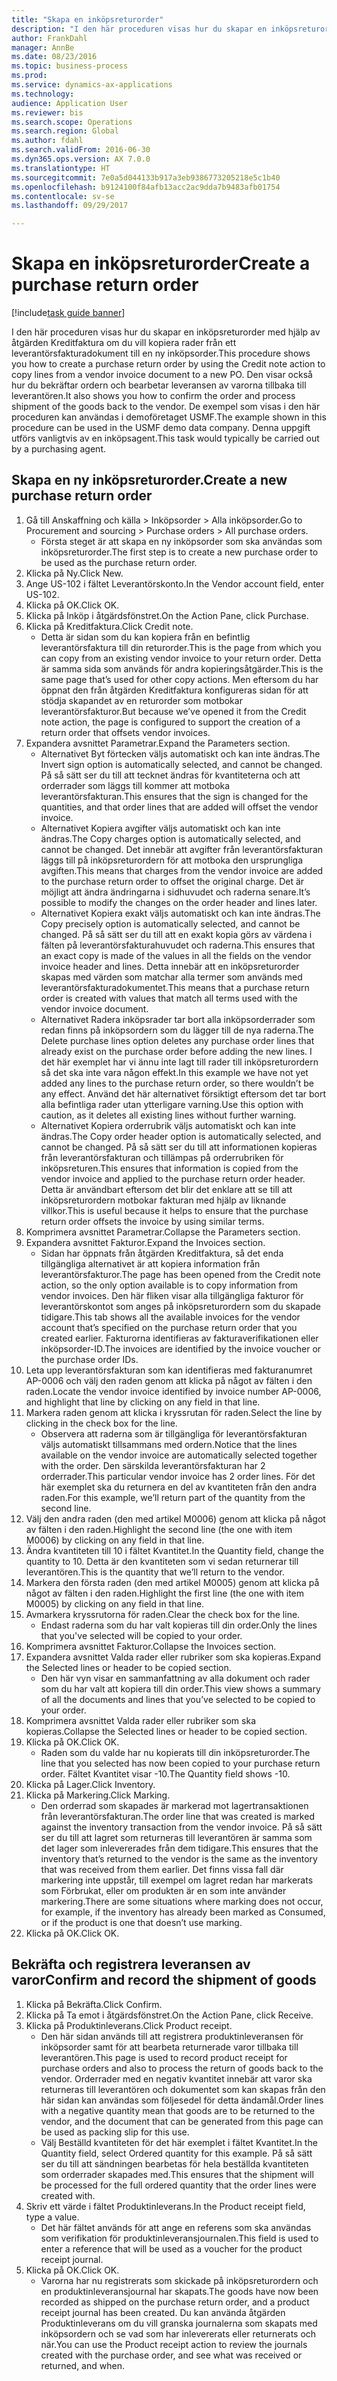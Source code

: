 ```yaml
--- 
title: "Skapa en inköpsreturorder"
description: "I den här proceduren visas hur du skapar en inköpsreturorder med hjälp av åtgärden Kreditfaktura om du vill kopiera rader från ett leverantörsfakturadokument till en ny inköpsorder."
author: FrankDahl
manager: AnnBe
ms.date: 08/23/2016
ms.topic: business-process
ms.prod: 
ms.service: dynamics-ax-applications
ms.technology: 
audience: Application User
ms.reviewer: bis
ms.search.scope: Operations
ms.search.region: Global
ms.author: fdahl
ms.search.validFrom: 2016-06-30
ms.dyn365.ops.version: AX 7.0.0
ms.translationtype: HT
ms.sourcegitcommit: 7e0a5d044133b917a3eb9386773205218e5c1b40
ms.openlocfilehash: b9124100f84afb13acc2ac9dda7b9483afb01754
ms.contentlocale: sv-se
ms.lasthandoff: 09/29/2017

---
```

# <a name="create-a-purchase-return-order"></a><span data-ttu-id="acd81-103">Skapa en inköpsreturorder</span><span class="sxs-lookup"><span data-stu-id="acd81-103">Create a purchase return order</span></span>

[!include[task guide banner](../../includes/task-guide-banner.md)]

<span data-ttu-id="acd81-104">I den här proceduren visas hur du skapar en inköpsreturorder med hjälp av åtgärden Kreditfaktura om du vill kopiera rader från ett leverantörsfakturadokument till en ny inköpsorder.</span><span class="sxs-lookup"><span data-stu-id="acd81-104">This procedure shows you how to create a purchase return order by using the Credit note action to copy lines from a vendor invoice document to a new PO.</span></span> <span data-ttu-id="acd81-105">Den visar också hur du bekräftar ordern och bearbetar leveransen av varorna tillbaka till leverantören.</span><span class="sxs-lookup"><span data-stu-id="acd81-105">It also shows you how to confirm the order and process shipment of the goods back to the vendor.</span></span> <span data-ttu-id="acd81-106">De exempel som visas i den här proceduren kan användas i demoföretaget USMF.</span><span class="sxs-lookup"><span data-stu-id="acd81-106">The example shown in this procedure can be used in the USMF demo data company.</span></span> <span data-ttu-id="acd81-107">Denna uppgift utförs vanligtvis av en inköpsagent.</span><span class="sxs-lookup"><span data-stu-id="acd81-107">This task would typically be carried out by a purchasing agent.</span></span>


## <a name="create-a-new-purchase-return-order"></a><span data-ttu-id="acd81-108">Skapa en ny inköpsreturorder.</span><span class="sxs-lookup"><span data-stu-id="acd81-108">Create a new purchase return order</span></span>
1. <span data-ttu-id="acd81-109">Gå till Anskaffning och källa > Inköpsorder > Alla inköpsorder.</span><span class="sxs-lookup"><span data-stu-id="acd81-109">Go to Procurement and sourcing > Purchase orders > All purchase orders.</span></span>
    * <span data-ttu-id="acd81-110">Första steget är att skapa en ny inköpsorder som ska användas som inköpsreturorder.</span><span class="sxs-lookup"><span data-stu-id="acd81-110">The first step is to create a new purchase order to be used as the purchase return order.</span></span>  
2. <span data-ttu-id="acd81-111">Klicka på Ny.</span><span class="sxs-lookup"><span data-stu-id="acd81-111">Click New.</span></span>
3. <span data-ttu-id="acd81-112">Ange US-102 i fältet Leverantörskonto.</span><span class="sxs-lookup"><span data-stu-id="acd81-112">In the Vendor account field, enter US-102.</span></span>
4. <span data-ttu-id="acd81-113">Klicka på OK.</span><span class="sxs-lookup"><span data-stu-id="acd81-113">Click OK.</span></span>
5. <span data-ttu-id="acd81-114">Klicka på Inköp i åtgärdsfönstret.</span><span class="sxs-lookup"><span data-stu-id="acd81-114">On the Action Pane, click Purchase.</span></span>
6. <span data-ttu-id="acd81-115">Klicka på Kreditfaktura.</span><span class="sxs-lookup"><span data-stu-id="acd81-115">Click Credit note.</span></span>
    * <span data-ttu-id="acd81-116">Detta är sidan som du kan kopiera från en befintlig leverantörsfaktura till din returorder.</span><span class="sxs-lookup"><span data-stu-id="acd81-116">This is the page from which you can copy from an existing vendor invoice to your return order.</span></span> <span data-ttu-id="acd81-117">Detta är samma sida som används för andra kopieringsåtgärder.</span><span class="sxs-lookup"><span data-stu-id="acd81-117">This is the same page that’s used for other copy actions.</span></span> <span data-ttu-id="acd81-118">Men eftersom du har öppnat den från åtgärden Kreditfaktura konfigureras sidan för att stödja skapandet av en returorder som motbokar leverantörsfakturor.</span><span class="sxs-lookup"><span data-stu-id="acd81-118">But because we’ve opened it from the Credit note action, the page is configured to support the creation of a return order that offsets vendor invoices.</span></span>  
7. <span data-ttu-id="acd81-119">Expandera avsnittet Parametrar.</span><span class="sxs-lookup"><span data-stu-id="acd81-119">Expand the Parameters section.</span></span>
    * <span data-ttu-id="acd81-120">Alternativet Byt förtecken väljs automatiskt och kan inte ändras.</span><span class="sxs-lookup"><span data-stu-id="acd81-120">The Invert sign option is automatically selected, and cannot be changed.</span></span> <span data-ttu-id="acd81-121">På så sätt ser du till att tecknet ändras för kvantiteterna och att orderrader som läggs till kommer att motboka leverantörsfakturan.</span><span class="sxs-lookup"><span data-stu-id="acd81-121">This ensures that the sign is changed for the quantities, and that order lines that are added will offset the vendor invoice.</span></span>  
    * <span data-ttu-id="acd81-122">Alternativet Kopiera avgifter väljs automatiskt och kan inte ändras.</span><span class="sxs-lookup"><span data-stu-id="acd81-122">The Copy charges option is automatically selected, and cannot be changed.</span></span> <span data-ttu-id="acd81-123">Det innebär att avgifter från leverantörsfakturan läggs till på inköpsreturordern för att motboka den ursprungliga avgiften.</span><span class="sxs-lookup"><span data-stu-id="acd81-123">This means that charges from the vendor invoice are added to the purchase return order to offset the original charge.</span></span> <span data-ttu-id="acd81-124">Det är möjligt att ändra ändringarna i sidhuvudet och raderna senare.</span><span class="sxs-lookup"><span data-stu-id="acd81-124">It’s possible to modify the changes on the order header and lines later.</span></span>  
    * <span data-ttu-id="acd81-125">Alternativet Kopiera exakt väljs automatiskt och kan inte ändras.</span><span class="sxs-lookup"><span data-stu-id="acd81-125">The Copy precisely option is automatically selected, and cannot be changed.</span></span> <span data-ttu-id="acd81-126">På så sätt ser du till att en exakt kopia görs av värdena i fälten på leverantörsfakturahuvudet och raderna.</span><span class="sxs-lookup"><span data-stu-id="acd81-126">This ensures that an exact copy is made of the values in all the fields on the vendor invoice header and lines.</span></span> <span data-ttu-id="acd81-127">Detta innebär att en inköpsreturorder skapas med värden som matchar alla termer som används med leverantörsfakturadokumentet.</span><span class="sxs-lookup"><span data-stu-id="acd81-127">This means that a purchase return order is created with values that match all terms used with the vendor invoice document.</span></span>  
    * <span data-ttu-id="acd81-128">Alternativet Radera inköpsrader tar bort alla inköpsorderrader som redan finns på inköpsordern som du lägger till de nya raderna.</span><span class="sxs-lookup"><span data-stu-id="acd81-128">The Delete purchase lines option deletes any purchase order lines that already exist on the purchase order before adding the new lines.</span></span> <span data-ttu-id="acd81-129">I det här exemplet har vi ännu inte lagt till rader till inköpsreturordern så det ska inte vara någon effekt.</span><span class="sxs-lookup"><span data-stu-id="acd81-129">In this example we have not yet added any lines to the purchase return order, so there wouldn’t be any effect.</span></span> <span data-ttu-id="acd81-130">Använd det här alternativet försiktigt eftersom det tar bort alla befintliga rader utan ytterligare varning.</span><span class="sxs-lookup"><span data-stu-id="acd81-130">Use this option with caution, as it deletes all existing lines without further warning.</span></span>  
    * <span data-ttu-id="acd81-131">Alternativet Kopiera orderrubrik väljs automatiskt och kan inte ändras.</span><span class="sxs-lookup"><span data-stu-id="acd81-131">The Copy order header option is automatically selected, and cannot be changed.</span></span> <span data-ttu-id="acd81-132">På så sätt ser du till att informationen kopieras från leverantörsfakturan och tillämpas på orderrubriken för inköpsreturen.</span><span class="sxs-lookup"><span data-stu-id="acd81-132">This ensures that information is copied from the vendor invoice and applied to the purchase return order header.</span></span> <span data-ttu-id="acd81-133">Detta är användbart eftersom det blir det enklare att se till att inköpsreturordern motbokar fakturan med hjälp av liknande villkor.</span><span class="sxs-lookup"><span data-stu-id="acd81-133">This is useful because it helps to ensure that the purchase return order offsets the invoice by using similar terms.</span></span>  
8. <span data-ttu-id="acd81-134">Komprimera avsnittet Parametrar.</span><span class="sxs-lookup"><span data-stu-id="acd81-134">Collapse the Parameters section.</span></span>
9. <span data-ttu-id="acd81-135">Expandera avsnittet Fakturor.</span><span class="sxs-lookup"><span data-stu-id="acd81-135">Expand the Invoices section.</span></span>
    * <span data-ttu-id="acd81-136">Sidan har öppnats från åtgärden Kreditfaktura, så det enda tillgängliga alternativet är att kopiera information från leverantörsfakturor.</span><span class="sxs-lookup"><span data-stu-id="acd81-136">The page has been opened from the Credit note action, so the only option available is to copy information from vendor invoices.</span></span> <span data-ttu-id="acd81-137">Den här fliken visar alla tillgängliga fakturor för leverantörskontot som anges på inköpsreturordern som du skapade tidigare.</span><span class="sxs-lookup"><span data-stu-id="acd81-137">This tab shows all the available invoices for the vendor account that’s specified on the purchase return order that you created earlier.</span></span>   <span data-ttu-id="acd81-138">Fakturorna identifieras av fakturaverifikationen eller inköpsorder-ID.</span><span class="sxs-lookup"><span data-stu-id="acd81-138">The invoices are identified by the invoice voucher or the purchase order IDs.</span></span>  
10. <span data-ttu-id="acd81-139">Leta upp leverantörsfakturan som kan identifieras med fakturanumret AP-0006 och välj den raden genom att klicka på något av fälten i den raden.</span><span class="sxs-lookup"><span data-stu-id="acd81-139">Locate the vendor invoice identified by invoice number AP-0006, and highlight that line by clicking on any field in that line.</span></span>
11. <span data-ttu-id="acd81-140">Markera raden genom att klicka i kryssrutan för raden.</span><span class="sxs-lookup"><span data-stu-id="acd81-140">Select the line by clicking in the check box for the line.</span></span> 
    * <span data-ttu-id="acd81-141">Observera att raderna som är tillgängliga för leverantörsfakturan väljs automatiskt tillsammans med ordern.</span><span class="sxs-lookup"><span data-stu-id="acd81-141">Notice that the lines available on the vendor invoice are automatically selected together with the order.</span></span> <span data-ttu-id="acd81-142">Den särskilda leverantörsfakturan har 2 orderrader.</span><span class="sxs-lookup"><span data-stu-id="acd81-142">This particular vendor invoice has 2 order lines.</span></span> <span data-ttu-id="acd81-143">För det här exemplet ska du returnera en del av kvantiteten från den andra raden.</span><span class="sxs-lookup"><span data-stu-id="acd81-143">For this example, we’ll return part of the quantity from the second line.</span></span>  
12. <span data-ttu-id="acd81-144">Välj den andra raden (den med artikel M0006) genom att klicka på något av fälten i den raden.</span><span class="sxs-lookup"><span data-stu-id="acd81-144">Highlight the second line (the one with item M0006) by clicking on any field in that line.</span></span>
13. <span data-ttu-id="acd81-145">Ändra kvantiteten till 10 i fältet Kvantitet.</span><span class="sxs-lookup"><span data-stu-id="acd81-145">In the Quantity field, change the quantity to 10.</span></span> <span data-ttu-id="acd81-146">Detta är den kvantiteten som vi sedan returnerar till leverantören.</span><span class="sxs-lookup"><span data-stu-id="acd81-146">This is the quantity that we’ll return to the vendor.</span></span> 
14. <span data-ttu-id="acd81-147">Markera den första raden (den med artikel M0005) genom att klicka på något av fälten i den raden.</span><span class="sxs-lookup"><span data-stu-id="acd81-147">Highlight the first line (the one with item M0005) by clicking on any field in that line.</span></span>
15. <span data-ttu-id="acd81-148">Avmarkera kryssrutorna för raden.</span><span class="sxs-lookup"><span data-stu-id="acd81-148">Clear the check box for the line.</span></span>
    * <span data-ttu-id="acd81-149">Endast raderna som du har valt kopieras till din order.</span><span class="sxs-lookup"><span data-stu-id="acd81-149">Only the lines that you've selected will be copied to your order.</span></span>  
16. <span data-ttu-id="acd81-150">Komprimera avsnittet Fakturor.</span><span class="sxs-lookup"><span data-stu-id="acd81-150">Collapse the Invoices section.</span></span>
17. <span data-ttu-id="acd81-151">Expandera avsnittet Valda rader eller rubriker som ska kopieras.</span><span class="sxs-lookup"><span data-stu-id="acd81-151">Expand the Selected lines or header to be copied section.</span></span>
    * <span data-ttu-id="acd81-152">Den här vyn visar en sammanfattning av alla dokument och rader som du har valt att kopiera till din order.</span><span class="sxs-lookup"><span data-stu-id="acd81-152">This view shows a summary of all the documents and lines that you’ve selected to be copied to your order.</span></span>  
18. <span data-ttu-id="acd81-153">Komprimera avsnittet Valda rader eller rubriker som ska kopieras.</span><span class="sxs-lookup"><span data-stu-id="acd81-153">Collapse the Selected lines or header to be copied section.</span></span>
19. <span data-ttu-id="acd81-154">Klicka på OK.</span><span class="sxs-lookup"><span data-stu-id="acd81-154">Click OK.</span></span>
    * <span data-ttu-id="acd81-155">Raden som du valde har nu kopierats till din inköpsreturorder.</span><span class="sxs-lookup"><span data-stu-id="acd81-155">The line that you selected has now been copied to your purchase return order.</span></span> <span data-ttu-id="acd81-156">Fältet Kvantitet visar -10.</span><span class="sxs-lookup"><span data-stu-id="acd81-156">The Quantity field shows -10.</span></span>   
20. <span data-ttu-id="acd81-157">Klicka på Lager.</span><span class="sxs-lookup"><span data-stu-id="acd81-157">Click Inventory.</span></span>
21. <span data-ttu-id="acd81-158">Klicka på Markering.</span><span class="sxs-lookup"><span data-stu-id="acd81-158">Click Marking.</span></span>
    * <span data-ttu-id="acd81-159">Den orderrad som skapades är markerad mot lagertransaktionen från leverantörsfakturan.</span><span class="sxs-lookup"><span data-stu-id="acd81-159">The order line that was created is marked against the inventory transaction from the vendor invoice.</span></span> <span data-ttu-id="acd81-160">På så sätt ser du till att lagret som returneras till leverantören är samma som det lager som inlevererades från dem tidigare.</span><span class="sxs-lookup"><span data-stu-id="acd81-160">This ensures that the inventory that’s returned to the vendor is the same as the inventory that was received from them earlier.</span></span> <span data-ttu-id="acd81-161">Det finns vissa fall där markering inte uppstår, till exempel om lagret redan har markerats som Förbrukat, eller om produkten är en som inte använder markering.</span><span class="sxs-lookup"><span data-stu-id="acd81-161">There are some situations where marking does not occur, for example, if the inventory has already been marked as Consumed, or if the product is one that doesn’t use marking.</span></span>  
22. <span data-ttu-id="acd81-162">Klicka på OK.</span><span class="sxs-lookup"><span data-stu-id="acd81-162">Click OK.</span></span>

## <a name="confirm-and-record-the-shipment-of-goods"></a><span data-ttu-id="acd81-163">Bekräfta och registrera leveransen av varor</span><span class="sxs-lookup"><span data-stu-id="acd81-163">Confirm and record the shipment of goods</span></span>
1. <span data-ttu-id="acd81-164">Klicka på Bekräfta.</span><span class="sxs-lookup"><span data-stu-id="acd81-164">Click Confirm.</span></span>
2. <span data-ttu-id="acd81-165">Klicka på Ta emot i åtgärdsfönstret.</span><span class="sxs-lookup"><span data-stu-id="acd81-165">On the Action Pane, click Receive.</span></span>
3. <span data-ttu-id="acd81-166">Klicka på Produktinleverans.</span><span class="sxs-lookup"><span data-stu-id="acd81-166">Click Product receipt.</span></span>
    * <span data-ttu-id="acd81-167">Den här sidan används till att registrera produktinleveransen för inköpsorder samt för att bearbeta returnerade varor tillbaka till leverantören.</span><span class="sxs-lookup"><span data-stu-id="acd81-167">This page is used to record product receipt for purchase orders and also to process the return of goods back to the vendor.</span></span> <span data-ttu-id="acd81-168">Orderrader med en negativ kvantitet innebär att varor ska returneras till leverantören och dokumentet som kan skapas från den här sidan kan användas som följesedel för detta ändamål.</span><span class="sxs-lookup"><span data-stu-id="acd81-168">Order lines with a negative quantity mean that goods are to be returned to the vendor, and the document that can be generated from this page can be used as packing slip for this use.</span></span>   
    * <span data-ttu-id="acd81-169">Välj Beställd kvantiteten för det här exemplet i fältet Kvantitet.</span><span class="sxs-lookup"><span data-stu-id="acd81-169">In the Quantity field, select Ordered quantity for this example.</span></span>   <span data-ttu-id="acd81-170">På så sätt ser du till att sändningen bearbetas för hela beställda kvantiteten som orderrader skapades med.</span><span class="sxs-lookup"><span data-stu-id="acd81-170">This ensures that the shipment will be processed for the full ordered quantity that the order lines were created with.</span></span>   
4. <span data-ttu-id="acd81-171">Skriv ett värde i fältet Produktinleverans.</span><span class="sxs-lookup"><span data-stu-id="acd81-171">In the Product receipt field, type a value.</span></span>
    * <span data-ttu-id="acd81-172">Det här fältet används för att ange en referens som ska användas som verifikation för produktinleveransjournalen.</span><span class="sxs-lookup"><span data-stu-id="acd81-172">This field is used to enter a reference that will be used as a voucher for the product receipt journal.</span></span>  
5. <span data-ttu-id="acd81-173">Klicka på OK.</span><span class="sxs-lookup"><span data-stu-id="acd81-173">Click OK.</span></span>
    * <span data-ttu-id="acd81-174">Varorna har nu registrerats som skickade på inköpsreturordern och en produktinleveransjournal har skapats.</span><span class="sxs-lookup"><span data-stu-id="acd81-174">The goods have now been recorded as shipped on the purchase return order, and a product receipt journal has been created.</span></span> <span data-ttu-id="acd81-175">Du kan använda åtgärden Produktinleverans om du vill granska journalerna som skapats med inköpsordern och se vad som har inlevererats eller returnerats och när.</span><span class="sxs-lookup"><span data-stu-id="acd81-175">You can use the Product receipt action to review the journals created with the purchase order, and see what was received or returned, and when.</span></span>  


